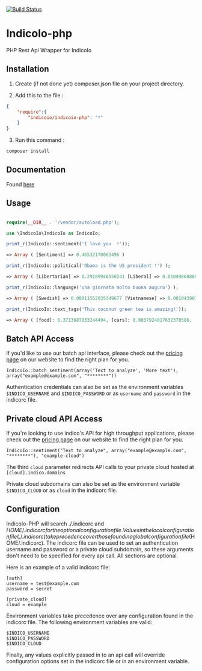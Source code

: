 [![Build Status](https://travis-ci.org/IndicoDataSolutions/IndicoIo-PHP.svg?branch=master)](https://travis-ci.org/IndicoDataSolutions/IndicoIo-PHP)

IndicoIo-php
=========

PHP Rest Api Wrapper for IndicoIo



Installation
--------------

1. Create (if not done yet) composer.json file on your project directory.

2. Add this to the file :

```json
{
	"require":{
		"indicoio/indicoio-php": "*"
	}
}

```
3. Run this command : 


```sh
composer install
```

Documentation
------------
Found [here](http://indico.readme.io/v1.0/docs)

Usage
----

```php

require(__DIR__ . '/vendor/autoload.php');

use \IndicoIo\IndicoIo as IndicoIo;

print_r(IndicoIo::sentiment('I love you  !'));

=> Array ( [Sentiment] => 0.46532170063496 )

print_r(IndicoIo::political('Obama is the US president !') );

=> Array ( [Libertarian] => 0.29189946558241 [Liberal] => 0.010490688696418 [Green] => 0.0110258933524 [Conservative] => 0.68658395236877 ) 

print_r(IndicoIo::language('una giornata molto buona auguro') );

=> Array ( [Swedish] => 0.00011552035349677 [Vietnamese] => 0.0010439073406634 [Romanian] => 4.4859977761836E-6 [Dutch] => 4.5674707699322E-5 [Korean] => 5.3119192163625E-5 [Danish] => 9.7697777765179E-6 [Indonesian] => 4.0203025867581E-6 [Latin] => 0.0058764961008608 [Hungarian] => 5.6426058452007E-5 [Persian (Farsi)] => 6.2600437029341E-6 [Lithuanian] => 0.0039609506743307 [French] => 2.0399931496277E-6 [Norwegian] => 0.00015239304276317 [Russian] => 0.00013775439666658 [Thai] => 3.4066036425308E-5 [Finnish] => 8.1624733519993E-5 [Hebrew] => 5.8164830189384E-6 [Bulgarian] => 0.0034069103460234 [Turkish] => 3.8579592818398E-5 [Greek] => 0.00010709230008665 [Tagalog] => 0.00015189161475784 [English] => 0.00011645340410667 [Arabic] => 1.4140934271487E-5 [Italian] => 0.91248953273899 [Portuguese] => 6.6430192271289E-6 [Chinese] => 0.0001651405636031 [German] => 3.4131505928479E-5 [Japanese] => 7.2165176983677E-7 [Czech] => 2.0120301352267E-5 [Slovak] => 0.0002684897882399 [Spanish] => 0.0056873313305499 [Polish] => 0.00037255793355163 [Esperanto] => 0.065529937739673 )

print_r(IndicoIo::text_tags('This coconut green tea is amazing!'));

=> Array ( [food]: 0.3713687833244494, [cars]: 0.0037924017632370586, ...)


``` 

Batch API Access
----------------

If you'd like to use our batch api interface, please check out the [pricing page](https://indico.io/pricing) on our website to find the right plan for you.

```
IndicoIo::batch_sentiment(array('Text to analyze', 'More text'), array("example@example.com", "********"))
```

Authentication credentials can also be set as the environment variables `$INDICO_USERNAME` and `$INDICO_PASSWORD` or as `username` and `password` in the indicorc file.

Private cloud API Access
------------------------

If you're looking to use indico's API for high throughput applications, please check out the [pricing page](https://indico.io/pricing) on our website to find the right plan for you.

```
IndicoIo::sentiment("Text to analyze", array("example@example.com", "********"), "example-cloud")
```

The third `cloud` parameter redirects API calls to your private cloud hosted at `[cloud].indico.domains` 

Private cloud subdomains can also be set as the environment variable `$INDICO_CLOUD` or as `cloud` in the indicorc file.

Configuration
------------------------

IndicoIo-PHP will search ./.indicorc and $HOME/.indicorc for the optional configuration file. Values in the local configuration file (./.indicorc) take precedence over those found in a global configuration file ($HOME/.indicorc). The indicorc file can be used to set an authentication username and password or a private cloud subdomain, so these arguments don't need to be specified for every api call. All sections are optional.

Here is an example of a valid indicorc file:


```
[auth]
username = test@example.com
password = secret

[private_cloud]
cloud = example
```

Environment variables take precedence over any configuration found in the indicorc file.
The following environment variables are valid:

```
$INDICO_USERNAME
$INDICO_PASSWORD
$INDICO_CLOUD
```

Finally, any values explicitly passed in to an api call will override configuration options set in the indicorc file or in an environment variable.
